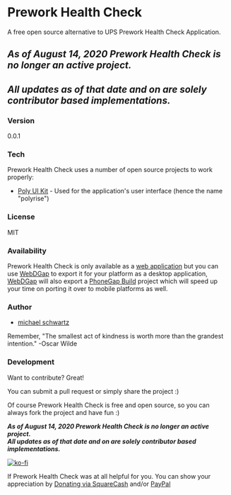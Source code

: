 # Prework Health Check
A free open source alternative to UPS Prework Health Check Application.

## *As of August 14, 2020 Prework Health Check is no longer an active project.*  
## *All updates as of that date and on are solely contributor based implementations.*  

### Version
0.0.1

### Tech

Prework Health Check uses a number of open source projects to work properly:

* [Poly UI Kit](https://github.com/Guilh/Poly) - Used for the application's user interface (hence the name "polyrise")

### License
MIT

### Availability

Prework Health Check is only available as a [web application](http://michaelsboost.github.io/preworkhealthcheck) but you can use [WebDGap](http://michaelsboost.github.io/WebDGap) to export it for your platform as a desktop application, [WebDGap](http://michaelsboost.github.io/WebDGap) will also export a [PhoneGap Build](http://build.phonegap.com/) project which will speed up your time on porting it over to mobile platforms as well.

### Author

- [michael schwartz](http://michaelsboost.github.io/)

Remember, "The smallest act of kindness is worth more than the grandest intention." -Oscar Wilde

### Development

Want to contribute? Great!  

You can submit a pull request or simply share the project :)

Of course Prework Health Check is free and open source, so you can always fork the project and have fun :)

<i><b>As of August 14, 2020 Prework Health Check is no longer an active project.</b></i>  
<i><b>All updates as of that date and on are solely contributor based implementations.</b></i>  

[![ko-fi](https://az743702.vo.msecnd.net/cdn/kofi2.png?v=0)](https://ko-fi.com/michaelsboost)

If Prework Health Check was at all helpful for you. You can show your appreciation by [Donating via SquareCash](https://cash.me/$michaelsboost) and/or [PayPal](https://www.paypal.me/mikethedj4)
